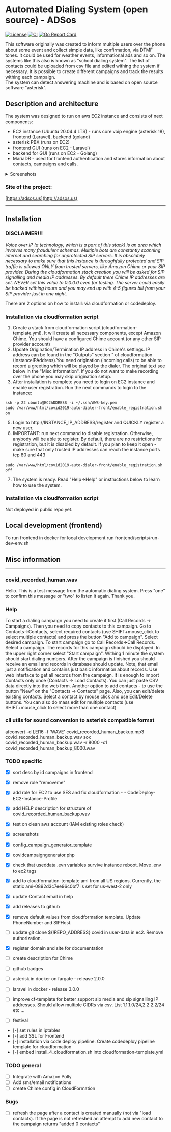 # Automated Dialing System (open source) - ADSos
[![License](http://img.shields.io/:license-mit-blue.svg)](http://doge.mit-license.org)
[![CI](https://github.com/xyrk/covid2019/actions/workflows/ci.yaml/badge.svg)](https://github.com/xyrk/covid2019/actions/workflows/ci.yaml)
[![Go Report Card](https://goreportcard.com/badge/github.com/xyrk/covid2019)](https://goreportcard.com/report/github.com/xyrk/covid2019)
<!-- [![Build Status](https://github.com/xyrk/covid2019/workflows/build/badge.svg)] -->


This software originally was created to inform multiple users over the phone about some event and collect simple data, like confirmation, via DTMF tones.
It could be used for weather events, informational ads and so on. The systems like this also is known as "school dialing system".
The list of contacts could be uploaded from csv file and edited withing the system if necessary. It is possible to create different campaigns and track the results withing each campaign.   
The system can detect answering machine and is based on open source software "asterisk".

## Description and architecture
The system was designed to run on aws EC2 instance and consists of next components:
- EC2 instance (Ubuntu 20.04.4 LTS) - runs core voip engine (asterisk 18), frontend (Laravel), backend (goland)
- asterisk PBX (runs on EC2)
- frontend GUI (runs on EC2 - Laravel) 
- backend for GUI (runs on EC2 - Golang)
- MariaDB - used for frontend authentication and stores information about contacts, campaigns and calls.


<details><summary>Screenshots</summary>

Contacts view:
![](docs/screenshots/contacts.png)
  
Calls view:
![](docs/screenshots/campaign_progress.png)
  
</details> 

### Site of the project:
[https://adsos.us](http://adsos.us)

---
## Installation

### **DISCLAIMER!!!**  
*Voice over IP (a technology, which is a part of this stack) is an area which involves many fraudulent schemas. Multiple bots are constantly scanning internet and searching for unprotected SIP servers. It is absolutely necessary to make sure that this instance is throughfully protected and SIP traffic is allowed ONLY from trusted servers, like Amazon Chime or your SIP provider. During the cloudformation stack creation you will be asked for SIP signalling and media IP addresses. By default there Chime IP addresses are set. NEVER set this value to 0.0.0.0 even for testing. The server could easily be hacked withing hours and you may end up with 4-5 figures bill from your SIP provider just in one night.*


There are 2 options on how to install: via cloudformation or codedeploy.
### Installation via cloudformation script
1. Create a stack from cloudformation script (cloudformation-template.yml). It will create all necessary components, except Amazon Chime. You should have a configured Chime account (or any other SIP provider account)
2. Update Origination/Termination IP address in Chime's settings. IP address can be found in the "Outputs" section " of cloudformation (InstanceIPAddress).You need origination (incoming calls) to be able to record a greeting which will be played by the dialer. The original text see below in the "Misc information". If you do not want to make recording over the phone you may skip origination setup.
3. After installation is complete you need to login on EC2 instance and enable user registration. Run the next commands to login to the instance:
```
ssh -p 22 ubuntu@EC2ADDRESS -i ~/.ssh/AWS-key.pem
sudo /var/www/html/covid2019-auto-dialer-front/enable_registration.sh on 
```
5. Login to http://INSTANCE_IP_ADDRESS/register and QUICKLY register a new user.
6. IMPORTANT: run next command to disable registration. Otherwise, anybody will be able to register. By default, there are no restrictions for registration, but it is disabled by default. If you plan to keep it open - make sure that only trusted IP addresses can reach the instance ports tcp 80 and 443 
```
sudo /var/www/html/covid2019-auto-dialer-front/enable_registration.sh off
```
7. The system is ready. Read "Help->Help" or instructions below to learn how to use the system.

### Installation via cloudformation script
Not deployed in public repo yet.


## Local development (frontend)  
To run frontend in docker for local development run frontend/scripts/run-dev-env.sh

## Misc information
---

### covid_recorded_human.wav
Hello. This is a test message from the automatic dialing system. Press "one" to confirm this message or "two" to listen it again. Thank you.


### Help
To start a dialing campaign you need to create it first (Call Records -> Campaigns).
Then you need to copy contacts to this campaign. Go to Contacts->Contacts, select required contacts (use SHIFT+mouse_click to select multiple contacts) and press the button "Add to campaign". Select desired campaign. To start campaign go to Call Records->Call Records. Select a campaign. The records for this campaign should be displayed. In the upper right corner select "Start campaign". Withing 1 minute the system should start dialing numbers. After the campaign is finished you should receive an email and records in database should update. Note, that email just a notification and contains just basic information about records. Use web interface to get all records from the campaign.
It is enough to import Contacts only once (Contacts -> Load Contacts). You can just paste CSV data directly into the web form. Another option to add contacts - to use the button "New" on the "Contacts -> Contacts" page. Also, you can edit/delete existing contacts. Select a contact by mouse click and use Edit/Delete buttons. You can also do mass edit for multiple contacts (use SHIFT+mouse_click to select more than one contact)


### cli utils for sound conversion to asterisk compatible format
afconvert -d LEI16 -f 'WAVE' covid_recorded_human_backup.mp3 covid_recorded_human_backup.wav
sox covid_recorded_human_backup.wav -r 8000 -c1 covid_recorded_human_backup_8000.wav



### TODO specific
- [x] sort desc by id campaigns in frontend
- [x] remove role "removeme"
- [x] add role for EC2 to use SES and fix cloudformation -         - CodeDeploy-EC2-Instance-Profile
- [x] add HELP description for structure of covid_recorded_human_backup.wav
- [x] test on clean aws account (IAM existing roles check)
- [x] screenshots
- [x] config_campaign_generator_template
- [x] covidcampaigngenerator.php
- [x] check that useddata .evn variables survive instance reboot. Move .env to ec2 tags  
- [x] add to cloudformation-template ami from all US regions. Currently, the static ami-0892d3c7ee96c0bf7 is set for us-west-2 only
- [x] update Contact email in help
- [x] add releases to github
- [x] remove default values from cloudformation template. Update PhoneNumber and SIPHost.
- [ ] update git clone ${!REPO_ADDRESS} covid in user-data in ec2. Remove authorization.
- [x] register domain and site for documentation
- [ ] create description for Chime
- [ ] github badges


- [ ] asterisk in docker on fargate - release 2.0.0
- [ ] laravel in docker - release 3.0.0
- [ ] improve cf-template for better support sip media and sip signalling IP addresses. Should allow multiple CIDRs via csv. List<Strings>  1.1.1.0/24,2.2.2.2/24  etc ...

- [ ] festival
- [-] set rules in iptables
- [-] add SSL for Frontend
- [-] installation via code deploy pipeline. Create codedeploy pipeline template for cloudformation
- [-] embed install_4_cloudformation.sh into cloudformation-template.yml

### TODO general
- [ ] Integrate with Amazon Polly
- [ ] Add sms/email notifications
- [ ] create Chime config in CloudFormation 

### Bugs
- [ ] refresh the page after a contact is created manually (not via "load contacts). If the page is not refreshed an attempt to add new contact to the campaign returns "added 0 contacts"